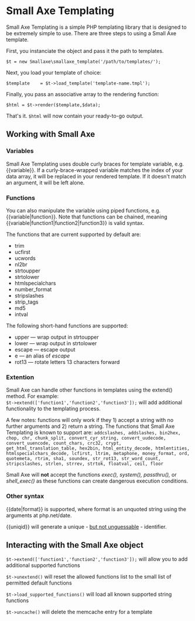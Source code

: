 # Small Axe Templating

Small Axe Templating is a simple PHP templating library that is designed to be extremely simple to use. There are three steps to using a Small Axe template. 

First, you instanciate the object and pass it the path to templates. 

``` $t = new Smallaxe\smallaxe_template('/path/to/templates/'); ```

Next, you load your template of choice: 

``` $template	 = $t->load_template('template-name.tmpl'); ```

Finally, you pass an associative array to the rendering function: 

``` $html = $t->render($template,$data); ```

That's it. ```$html``` will now contain your ready-to-go output. 

## Working with Small Axe

### Variables 

Small Axe Templating uses double curly braces for template variable, e.g. {{variable}}. If a curly-brace-wrapped variable matches the index of your data array, it will be replaced in your rendered template. If it doesn't match an argument, it will be left alone.  

### Functions 
You can also manipulate the variable using piped functions, e.g. {{variable|function}}. Note that functions can be chained, meaning {{variable|function1|function2|function3}} is valid syntax.  

The functions that are current supported by default are: 
* trim 
* ucfirst 
* ucwords   
* nl2br 
* strtoupper
* strtolower
* htmlspecialchars
* number_format
* stripslashes
* strip_tags
* md5
* intval

The following short-hand functions are supported: 
* upper &mdash; wrap output in strtoupper
* lower &mdash; wrap output in strtolower
* escape &mdash; escape output
* e &mdash; an alias of _escape_
* rot13 &mdash; rotate letters 13 characters forward

### Extention
Small Axe can handle other functions in templates using the extend() method. For example:  
``` $t->extend(['function1','function2','function3']); ``` 
will add additional functionality to the templating process. 

A few notes: functions will only work if they 1) accept a string with no further arguments and 2) return a string. The functions that Small Axe Templating is known to support are: ```addcslashes, addslashes, bin2hex, chop, chr, chunk_split, convert_cyr_string, convert_uudecode, convert_uuencode, count_chars, crc32, crypt, get_html_translation_table, hex2bin, html_entity_decode, htmlentities, htmlspecialchars_decode, lcfirst, ltrim, metaphone, money_format, ord, quotemeta, rtrim, sha1, soundex, str_rot13, str_word_count, stripcslashes, strlen, strrev, strtok, floatval, ceil, floor```

Small Axe will **not** accept the functions _exec(), system(), passthru(),_ or _shell_exec()_ as these functions can create dangerous execution conditions. 

### Other syntax
{{date|format}} is supported, where format is an unquoted string using the arguments at php.net/date. 

{{uniqid}} will generate a unique - [but not unguessable](https://www.php.net/uniqid) - identifier.  

## Interacting with the Small Axe object
``` $t->extend(['function1','function2','function3']); ``` will allow you to add additional supported functions 

```$t->unextend()``` will reset the allowed functions list to the small list of permitted default functions 

```$t->load_supported_functions()``` will load all known supported string functions

```$t->uncache()``` will delete the memcache entry for a template 




